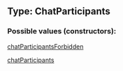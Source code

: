 ## Type: ChatParticipants  

### Possible values (constructors):

[chatParticipantsForbidden](../constructors/chatParticipantsForbidden.md)  

[chatParticipants](../constructors/chatParticipants.md)  

